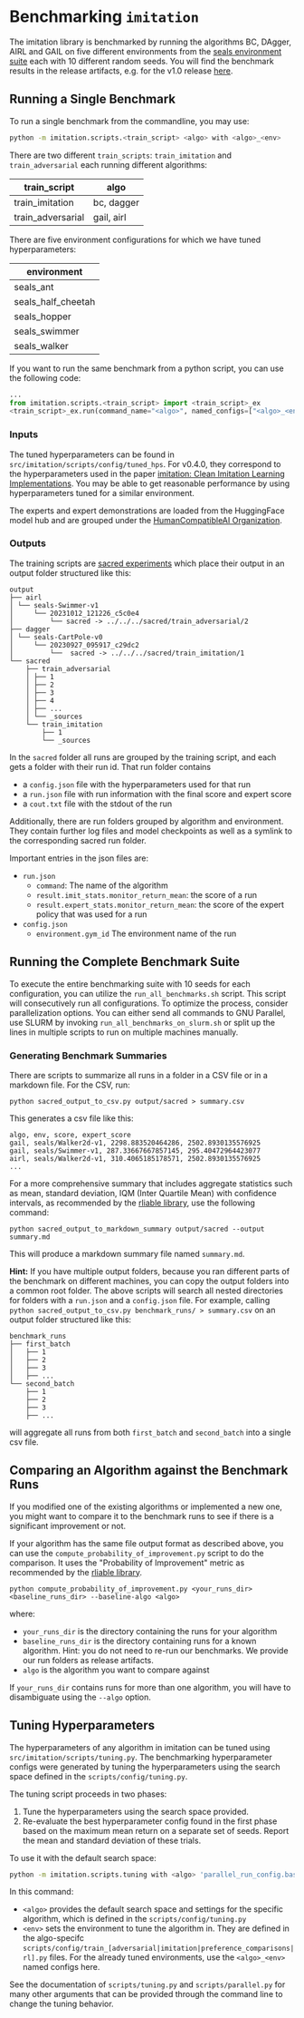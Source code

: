 # Benchmarking `imitation`

The imitation library is benchmarked by running the algorithms BC, DAgger, AIRL and GAIL
on five different environments from the
[seals environment suite](https://github.com/HumanCompatibleAI/seals)
each with 10 different random seeds.
You will find the benchmark results in the release artifacts, e.g. for the v1.0 release
[here](https://github.com/HumanCompatibleAI/imitation/releases/download/v1.0.0/benchmark_runs.zip).


## Running a Single Benchmark

To run a single benchmark from the commandline, you may use:

```bash
python -m imitation.scripts.<train_script> <algo> with <algo>_<env>
```

There are two different `train_scripts`: `train_imitation` and `train_adversarial` each running different algorithms:

| train_script      | algo       |
|-------------------|------------|
| train_imitation   | bc, dagger |
| train_adversarial | gail, airl |

There are five environment configurations for which we have tuned hyperparameters:

| environment        |
|--------------------|
| seals_ant          |
| seals_half_cheetah |
| seals_hopper       |
| seals_swimmer      |
| seals_walker       |


If you want to run the same benchmark from a python script, you can use the following code:

```python
...
from imitation.scripts.<train_script> import <train_script>_ex
<train_script>_ex.run(command_name="<algo>", named_configs=["<algo>_<env>"])
```

### Inputs

The tuned hyperparameters can be found in `src/imitation/scripts/config/tuned_hps`.
For v0.4.0, they correspond to the hyperparameters used in the paper
[imitation: Clean Imitation Learning Implementations](https://arxiv.org/abs/2211.11972).
You may be able to get reasonable performance by using hyperparameters tuned for a similar environment.

The experts and expert demonstrations are loaded from the HuggingFace model hub and
are grouped under the [HumanCompatibleAI Organization](https://huggingface.co/HumanCompatibleAI).

### Outputs

The training scripts are [sacred experiments](https://sacred.readthedocs.io) which place
their output in an output folder structured like this:

```
output
├── airl
│ └── seals-Swimmer-v1
│     └── 20231012_121226_c5c0e4
│         └── sacred -> ../../../sacred/train_adversarial/2
├── dagger
│ └── seals-CartPole-v0
│     └── 20230927_095917_c29dc2
│         └──  sacred -> ../../../sacred/train_imitation/1
└── sacred
    ├── train_adversarial
    │ ├── 1
    │ ├── 2
    │ ├── 3
    │ ├── 4
    │ ├── ...
    │ └── _sources
    └── train_imitation
        ├── 1
        └── _sources
```

In the `sacred` folder all runs are grouped by the training script, and each gets a
folder with their run id.
That run folder contains
- a `config.json` file with the hyperparameters used for that run
- a `run.json` file with run information with the final score and expert score
- a `cout.txt` file with the stdout of the run

Additionally, there are run folders grouped by algorithm and environment.
They contain further log files and model checkpoints as well as a symlink to the
corresponding sacred run folder.

Important entries in the json files are:
- `run.json`
  - `command`: The name of the algorithm
  - `result.imit_stats.monitor_return_mean`: the score of a run
  - `result.expert_stats.monitor_return_mean`: the score of the expert policy that was used for a run
- `config.json`
  - `environment.gym_id` The environment name of the run

## Running the Complete Benchmark Suite

To execute the entire benchmarking suite with 10 seeds for each configuration,
you can utilize the `run_all_benchmarks.sh` script.
This script will consecutively run all configurations.
To optimize the process, consider parallelization options.
You can either send all commands to GNU Parallel,
use SLURM by invoking `run_all_benchmarks_on_slurm.sh` or
split up the lines in multiple scripts to run on multiple machines manually.

### Generating Benchmark Summaries

There are scripts to summarize all runs in a folder in a CSV file or in a markdown file.
For the CSV, run:

```shell
python sacred_output_to_csv.py output/sacred > summary.csv
```

This generates a csv file like this:

```
algo, env, score, expert_score
gail, seals/Walker2d-v1, 2298.883520464286, 2502.8930135576925
gail, seals/Swimmer-v1, 287.33667667857145, 295.40472964423077
airl, seals/Walker2d-v1, 310.4065185178571, 2502.8930135576925
...
```

For a more comprehensive summary that includes aggregate statistics such as
mean, standard deviation, IQM (Inter Quartile Mean) with confidence intervals,
as recommended by the [rliable library](https://github.com/google-research/rliable),
use the following command:

```shell
python sacred_output_to_markdown_summary output/sacred --output summary.md
```

This will produce a markdown summary file named `summary.md`.



**Hint:**
If you have multiple output folders, because you ran different parts of the
benchmark on different machines, you can copy the output folders into a common root
folder.
The above scripts will search all nested directories for folders with
a `run.json` and a `config.json` file.
For example, calling `python sacred_output_to_csv.py benchmark_runs/ > summary.csv`
on an output folder structured like this:
```
benchmark_runs
├── first_batch
│   ├── 1
│   ├── 2
│   ├── 3
│   ├── ...
└── second_batch
    ├── 1
    ├── 2
    ├── 3
    ├── ...
```
will aggregate all runs from both `first_batch` and `second_batch` into a single
csv file.

## Comparing an Algorithm against the Benchmark Runs

If you modified one of the existing algorithms or implemented a new one, you might want
to compare it to the benchmark runs to see if there is a significant improvement or not.

If your algorithm has the same file output format as described above, you can use the
`compute_probability_of_improvement.py` script to do the comparison.
It uses the "Probability of Improvement" metric as recommended by the
[rliable library](https://github.com/google-research/rliable).

```shell
python compute_probability_of_improvement.py <your_runs_dir> <baseline_runs_dir> --baseline-algo <algo>
```

where:
- `your_runs_dir` is the directory containing the runs for your algorithm
- `baseline_runs_dir` is the directory containing runs for a known algorithm. Hint: you do not need to re-run our benchmarks. We provide our run folders as release artifacts.
- `algo` is the algorithm you want to compare against

If `your_runs_dir` contains runs for more than one algorithm, you will have to
disambiguate using the `--algo` option.

## Tuning Hyperparameters

The hyperparameters of any algorithm in imitation can be tuned using `src/imitation/scripts/tuning.py`.
The benchmarking hyperparameter configs were generated by tuning the hyperparameters using
the search space defined in the `scripts/config/tuning.py`.

The tuning script proceeds in two phases:
1. Tune the hyperparameters using the search space provided.
2. Re-evaluate the best hyperparameter config found in the first phase based on the maximum mean return on a separate set of seeds. Report the mean and standard deviation of these trials.

To use it with the default search space:
```bash
python -m imitation.scripts.tuning with <algo> 'parallel_run_config.base_named_configs=["<env>"]'
```

In this command:
- `<algo>` provides the default search space and settings for the specific algorithm, which is defined in the `scripts/config/tuning.py`
- `<env>` sets the environment to tune the algorithm in. They are defined in the algo-specifc `scripts/config/train_[adversarial|imitation|preference_comparisons|rl].py` files. For the already tuned environments, use the `<algo>_<env>` named configs here.

See the documentation of `scripts/tuning.py` and `scripts/parallel.py` for many other arguments that can be
provided through the command line to change the tuning behavior.
